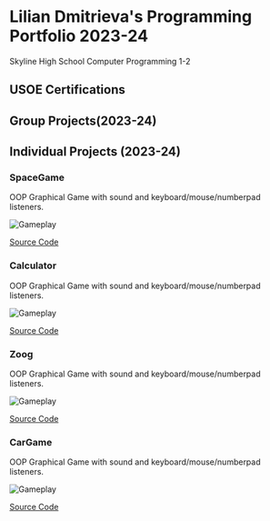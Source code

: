 # Lilian Dmitrieva's Programming Portfolio 2023-24
Skyline High School Computer Programming 1-2

## USOE Certifications

## Group Projects(2023-24)

## Individual Projects (2023-24)


### SpaceGame
OOP Graphical Game with sound and keyboard/mouse/numberpad listeners.

![Gameplay]()

[Source Code](src/SpaceGame.pde)

### Calculator
OOP Graphical Game with sound and keyboard/mouse/numberpad listeners.

![Gameplay]()

[Source Code](src/SpaceGame.pde)

### Zoog
OOP Graphical Game with sound and keyboard/mouse/numberpad listeners.

![Gameplay]()

[Source Code](src/SpaceGame.pde)

### CarGame
OOP Graphical Game with sound and keyboard/mouse/numberpad listeners.

![Gameplay]()

[Source Code](src/SpaceGame.pde)
